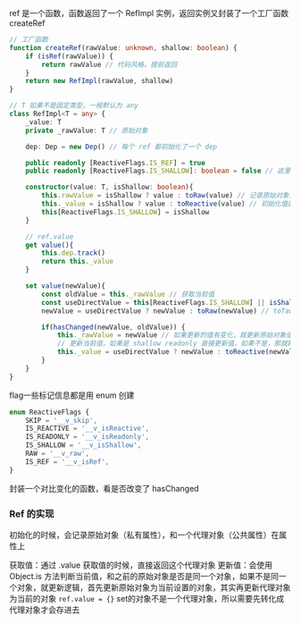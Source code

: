 ref 是一个函数，函数返回了一个 RefImpl 实例，返回实例又封装了一个工厂函数 createRef

```ts
// 工厂函数
function createRef(rawValue: unknown, shallow: boolean) {
    if (isRef(rawValue)) {
        return rawValue // 代码风格，提前返回
    }
    return new RefImpl(rawValue, shallow)
}
```

```ts
// T 如果不是固定类型，一般默认为 any
class RefImpl<T = any> {
    _value: T
    private _rawValue: T // 原始对象

    dep: Dep = new Dep() // 每个 ref 都初始化了一个 dep

    public readonly [ReactiveFlags.IS_REF] = true
    public readonly [ReactiveFlags.IS_SHALLOW]: boolean = false // 这里需要给 boolean 类型，不然类型就是 false

    constructor(value: T, isShallow: boolean){
        this.rawValue = isShallow ? value : toRaw(value) // 记录原始对象，如果是 shallow 就直接记录本身，如果不是，就获取原始对象记录
        this._value = isShallow ? value : toReactive(value) // 初始化值的时候，如果不是 shallow 那就是一个代理对象
        this[ReactiveFlags.IS_SHALLOW] = isShallow
    }

    // ref.value
    get value(){
        this.dep.track()
        return this._value
    }

    set value(newValue){
        const oldValue = this._rawValue // 获取当前值
        const useDirectValue = this[ReactiveFlags.IS_SHALLOW] || isShallow(newValue) || isReadonly(newValue) // 判断是否是 ShallowRef 或者 readonly
        newValue = useDirectValue ? newValue : toRaw(newValue) // toTaw 获取原始对象

        if(hasChanged(newValue, oldValue)) {
            this._rawValue = newValue // 如果更新的值有变化，就更新原始对象值
            // 更新当前值，如果是 shallow readonly 直接更新值，如果不是，那就转一个 代理对象
            this._value = useDirectValue ? newValue : toReactive(newValue) // toReactive 返回了一个代理对象
        }
    }
}
```

flag一些标记信息都是用 enum 创建
```ts
enum ReactiveFlags {
    SKIP = '__v_skip',
    IS_REACTIVE = '__v_isReactive',
    IS_READONLY = '__v_isReadonly',
    IS_SHALLOW = '__v_isShallow',
    RAW = '__v_raw',
    IS_REF = '__v_isRef',
}
```

封装一个对比变化的函数，看是否改变了 hasChanged


### Ref 的实现
初始化的时候，会记录原始对象（私有属性），和一个代理对象（公共属性）在属性上

获取值：通过 .value 获取值的时候，直接返回这个代理对象
更新值：会使用 Object.is 方法判断当前值，和之前的原始对象是否是同一个对象，如果不是同一个对象，就更新逻辑，首先更新原始对象为当前设置的对象，其实再更新代理对象为当前的对象 `ref.value = {}` set的对象不是一个代理对象，所以需要先转化成代理对象才会存进去